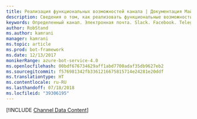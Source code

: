 ```yaml
---
title: Реализация функциональных возможностей канала | Документация Майкрософт
description: Сведения о том, как реализовать функциональные возможности канала с помощью пакета SDK Bot Builder для .NET.
keywords: Определенный канал. Электронная почта. Slack. Facebook. Telegram. Kik. Пользовательский канал.
author: RobStand
ms.author: kamrani
manager: kamrani
ms.topic: article
ms.prod: bot-framework
ms.date: 12/13/2017
monikerRange: azure-bot-service-4.0
ms.openlocfilehash: 00bdf676734629aff1abd7700adaf35db9627eb2
ms.sourcegitcommit: f576981342fb3361216675815714e24281e20ddf
ms.translationtype: HT
ms.contentlocale: ru-RU
ms.lasthandoff: 07/18/2018
ms.locfileid: "39306195"
---
```

[!INCLUDE [Channel Data Content](../includes/snippet-channeldata.md)]